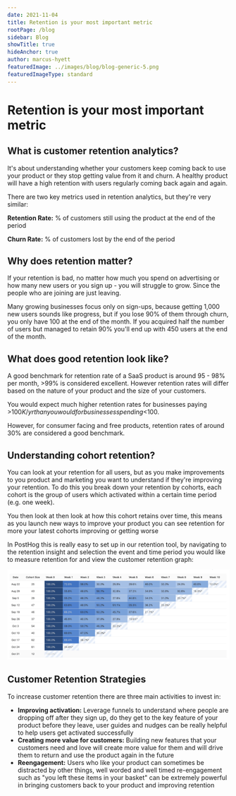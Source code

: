 ```yaml
---
date: 2021-11-04
title: Retention is your most important metric
rootPage: /blog
sidebar: Blog
showTitle: true
hideAnchor: true
author: marcus-hyett
featuredImage: ../images/blog/blog-generic-5.png
featuredImageType: standard
---
```


# Retention is your most important metric

## What is customer retention analytics?

It's about understanding whether your customers keep coming back to use your product or they stop getting value from it and churn. A healthy product will have a high retention with users regularly coming back again and again.

There are two key metrics used in retention analytics, but they're very similar:

**Retention Rate:** % of customers still using the product at the end of the period

**Churn Rate:** % of customers lost by the end of the period

## Why does retention matter?

If your retention is bad, no matter how much you spend on advertising or how many new users or you sign up - you will struggle to grow. Since the people who are joining are just leaving.

Many growing businesses focus only on sign-ups, because getting 1,000 new users sounds like progress, but if you lose 90% of them through churn, you only have 100 at the end of the month. If you acquired half the number of users but managed to retain 90% you'll end up with 450 users at the end of the month.

## What does good retention look like?

A good benchmark for retention rate of a SaaS product is around 95 - 98% per month, >99% is considered excellent. However retention rates will differ based on the nature of your product and the size of your customers.

You would expect much higher retention rates for businesses paying >$100K/yr  than you would for businesses spending <$100.

However, for consumer facing and free products, retention rates of around 30% are considered a good benchmark.

## Understanding cohort retention?

You can look at your retention for all users, but as you make improvements to you product and marketing you want to understand if they're improving your retention. To do this you break down your retention by cohorts, each cohort is the group of users which activated within a certain time period (e.g. one week).

You then look at then look at how this cohort retains over time, this means as you launch new ways to improve your product you can see retention for more your latest cohorts improving or getting worse

In PostHog this is really easy to set up in our retention tool, by navigating to the retention insight and selection the event and time period you would like to measure retention for and view the customer retention graph:

![Retention PostHog Screenshot](contents/images/blog/retention-screenshot-most-important-metric.png )

## Customer Retention Strategies

To increase customer retention there are three main activities to invest in:

- **Improving activation:** Leverage funnels to understand where people are dropping off after they sign up, do they get to the key feature of your product before they leave, user guides and nudges can be really helpful to help users get activated successfully
- **Creating more value for customers:** Building new features that your customers need and love will create more value for them and will drive them to return and use the product again in the future
- **Reengagement:** Users who like your product can sometimes be distracted by other things, well worded and well timed re-engagement such as "you left these items in your basket" can be extremely powerful in bringing customers back to your product and improving retention
